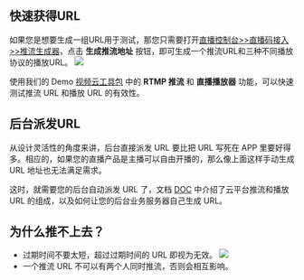 ## 快速获得URL
如果您是想要生成一组URL用于测试，那您只需要打开[直播控制台>>直播码接入>>推流生成器](http://console.tcecqpoc.fsphere.cn/live/livecodemanage)，点击 **生成推流地址** 按钮，即可生成一个推流URL和三种不同播放协议的播放URL。
![](http://imgcache.tcecqpoc.fsphere.cn/image/mc.qcloudimg.com/static/img/cc7c9364fab232a94025b4ee1a2ac3d8/image.png)

使用我们的 Demo [视频云工具包](/document/product/454/6555#DE) 中的 **RTMP 推流** 和 **直播播放器** 功能，可以快速测试推流 URL 和播放 URL 的有效性。


## 后台派发URL

从设计灵活性的角度来讲，后台直接派发 URL 要比把 URL 写死在 APP 里要好得多。相应的，如果您的直播产品是主播可以自由开播的，那么像上面这样手动生成 URL 地址也无法满足需求。

这时，就需要您的后台自动派发 URL 了，文档 [DOC](/document/product/454/9875) 中介绍了云平台推流和播放 URL 的组成，以及如何让您的后台业务服务器自己生成 URL。

## 为什么推不上去？

- 过期时间不要太短，超过过期时间的 URL 即视为无效。
![](http://imgcache.tcecqpoc.fsphere.cn/image/mc.qcloudimg.com/static/img/da82219b2d8068dc1aa1fe1d00abb6a3/image.png)
- 一个推流 URL 不可以有两个人同时推流，否则会相互影响。